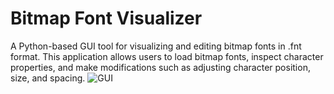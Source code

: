 # Bitmap Font Visualizer
A Python-based GUI tool for visualizing and editing bitmap fonts in .fnt format. This application allows users to load bitmap fonts, inspect character properties, and make modifications such as adjusting character position, size, and spacing.
![GUI](https://github.com/user-attachments/assets/3913de35-280e-48a5-a578-330bac62f85f)
